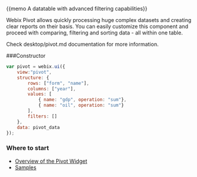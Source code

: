 
{{memo A datatable with advanced filtering capabilities}}

Webix Pivot allows quickly processing huge complex datasets and creating clear reports on their basis. 
You can easily customize this component and proceed with comparing, filtering and sorting data - all within one table.

Check desktop/pivot.md documentation for more information.

###Constructor 

~~~js
var pivot = webix.ui({
	view:"pivot",
	structure: {
		rows: ["form", "name"],
        columns: ["year"],
        values: [
            { name: "gdp", operation: "sum"},
            { name: "oil", operation: "sum"}
        ],
        filters: []
	},
	data: pivot_data
});
~~~

### Where to start

- [Overview of the Pivot Widget](desktop/pivot.md)
- [Samples](http://docs.webix.com/samples/61_pivot/index.html)

